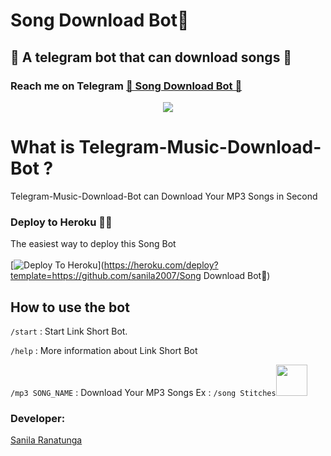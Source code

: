 # Song Download Bot🎵
##  🎹 A telegram bot that can download songs 🎸
### Reach me on Telegram [🎹 Song Download Bot 🎸](http://t.me/songdownload597_bot)
<p align="center">
  <img src="https://avatars.githubusercontent.com/u/88930336?s=400&u=5b52cfdd88321f759fc968a517bcc08b18e7a968&v=4">


# What is Telegram-Music-Download-Bot ?
Telegram-Music-Download-Bot can Download Your MP3 Songs in Second
  
### Deploy to Heroku 🏃‍♂

The easiest way to deploy this Song Bot  <br><br>
[![Deploy To Heroku](https://www.herokucdn.com/deploy/button.svg)](https://heroku.com/deploy?template=https://github.com/sanila2007/Song Download Bot🎵)
  
 ## How to use the bot
 
`/start` : Start Link Short Bot.

`/help` : More information about Link Short Bot

`/mp3 SONG_NAME` : Download Your MP3 Songs
Ex : `/song Stitches`<img src="https://camo.githubusercontent.com/2c8b3670d933220ae3c023fa1d568682975cce3f10799d0d3ff5ecac394b4ee8/68747470733a2f2f6d656469612e67697068792e636f6d2f6d656469612f31326f75664342304d795a31476f2f67697068792e676966" width="50px">
                                       
                                       
### Developer:
[Sanila Ranatunga](https://t.me/SanilaRanatunga)

